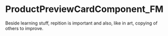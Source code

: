 # ProductPreviewCardComponent_FM
Beside learning stuff, repition is important and also, like in art, copying of others to improve.
